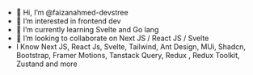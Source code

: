 - 👋 Hi, I’m @faizanahmed-devstree
- 👀 I’m interested in frontend dev
- 🌱 I’m currently learning Svelte and Go lang
- 💞️ I’m looking to collaborate on Next JS / React JS / Svelte 
- I Know Next JS, React Js, Svelte, Tailwind, Ant Design, MUi, Shadcn, Bootstrap, Framer Motions, Tanstack Query, Redux , Redux Toolkit, Zustand and more
<!---
faizanahmed-devstree/faizanahmed-devstree is a ✨ special ✨ repository because its `README.md` (this file) appears on your GitHub profile.
You can click the Preview link to take a look at your changes.
--->
